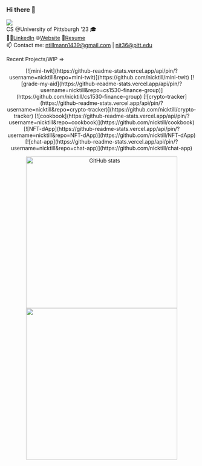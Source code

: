 ### Hi there 👋
![](https://komarev.com/ghpvc/?username=nicktill&style=for-the-badge)<br>
CS @University of Pittsburgh '23 🎓<br/>
🧑‍💼[LinkedIn](https://www.linkedin.com/in/nicholas-tillmann-4647b7187/) 🌐[Website](https://nicktill.github.io) 📄[Resume](https://nicktill.github.io/resume.pdf)<br/>
📫 Contact me: ntillmann1439@gmail.com | nit36@pitt.edu <br>

<!--
**NickTill/NickTill** is a ✨ _special_ ✨ repository because its `README.md` (this file) appears on your GitHub profile.
Here are some ideas to get you started:

 🔭 I’m currently working on ...
- 🌱 I’m currently learning ...
- 👯 I’m looking to collaborate on ...
- 🤔 I’m looking for help with ...
- 💬 Ask me about ...
📫 How to reach me: 
- 😄 Pronouns: ...
- ⚡ Fun fact: ...
-->
Recent Projects/WIP => 

<p align="center">
[![mini-twit](https://github-readme-stats.vercel.app/api/pin/?username=nicktill&repo=mini-twit)](https://github.com/nicktill/mini-twit)
[![grade-my-aid](https://github-readme-stats.vercel.app/api/pin/?username=nicktill&repo=cs1530-finance-group)](https://github.com/nicktill/cs1530-finance-group)
[![crypto-tracker](https://github-readme-stats.vercel.app/api/pin/?username=nicktill&repo=crypto-tracker)](https://github.com/nicktill/crypto-tracker)
[![cookbook](https://github-readme-stats.vercel.app/api/pin/?username=nicktill&repo=cookbook)](https://github.com/nicktill/cookbook)
[![NFT-dApp](https://github-readme-stats.vercel.app/api/pin/?username=nicktill&repo=NFT-dApp)](https://github.com/nicktill/NFT-dApp)
[![chat-app](https://github-readme-stats.vercel.app/api/pin/?username=nicktill&repo=chat-app)](https://github.com/nicktill/chat-app)
</p>



<p align="center">
<img src="https://github-readme-stats.vercel.app/api?username=nicktill&show_icons=true" alt="GitHub stats" width=400 />
<img src="https://github-readme-streak-stats.herokuapp.com/?user=nicktill&show_icons=true&theme=transparent" width=400  />
</p>

